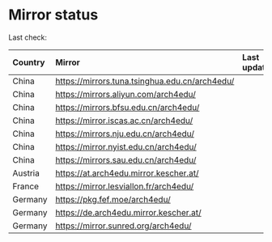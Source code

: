 <script src="./time.js"></script>
# Mirror status
Last check: <script type="text/javascript">localize(1698750867.929743);</script>

|Country|Mirror|Last update|
|:------|:-----|:----------|
|China|https://mirrors.tuna.tsinghua.edu.cn/arch4edu/|<script type="text/javascript">localize(1698734000);</script>|
|China|https://mirrors.aliyun.com/arch4edu/|<script type="text/javascript">localize(1698690629);</script>|
|China|https://mirrors.bfsu.edu.cn/arch4edu/|<script type="text/javascript">localize(1698734000);</script>|
|China|https://mirror.iscas.ac.cn/arch4edu/|<script type="text/javascript">localize(1698690629);</script>|
|China|https://mirrors.nju.edu.cn/arch4edu/|<script type="text/javascript">localize(1698690629);</script>|
|China|https://mirror.nyist.edu.cn/arch4edu/|<script type="text/javascript">localize(1698690629);</script>|
|China|https://mirrors.sau.edu.cn/arch4edu/|<script type="text/javascript">localize(1698734000);</script>|
|Austria|https://at.arch4edu.mirror.kescher.at/|<script type="text/javascript">localize(1698734000);</script>|
|France|https://mirror.lesviallon.fr/arch4edu/|<script type="text/javascript">localize(1698690629);</script>|
|Germany|https://pkg.fef.moe/arch4edu/|<script type="text/javascript">localize(1698734000);</script>|
|Germany|https://de.arch4edu.mirror.kescher.at/|<script type="text/javascript">localize(1698734000);</script>|
|Germany|https://mirror.sunred.org/arch4edu/|<script type="text/javascript">localize(1698734000);</script>|

<script src="./tablefilter/tablefilter.js"></script>
<script src="./table.js"></script>